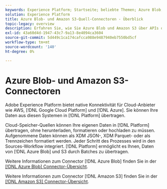 ```yaml
---
keywords: Experience Platform; Startseite; beliebte Themen; Azure Blob; Amazon S3; Blob; Blob; S3; s3
solution: Experience Platform
title: Azure Blob- und Amazon S3-Quell-Connectoren - Überblick
topic-legacy: overview
description: Erfahren Sie, wie Sie Azure Blob und Amazon S3 über APIs oder die Benutzeroberfläche mit Adobe Experience Platform verbinden.
exl-id: 43a60d4d-1947-43c7-9a13-8e4094ca3604
source-git-commit: 5d449c1ca174cafcca988e9487940eb7550bd5cf
workflow-type: tm+mt
source-wordcount: '140'
ht-degree: 0%

---
```


# Azure Blob- und Amazon S3-Connectoren

Adobe Experience Platform bietet native Konnektivität für Cloud-Anbieter wie AWS, [!DNL Google Cloud Platform] und [!DNL Azure]. Sie können Ihre Daten aus diesen Systemen in [!DNL Platform] übertragen.

Cloud-Speicher-Quellen können Ihre eigenen Daten in [!DNL Platform] übertragen, ohne herunterladen, formatieren oder hochladen zu müssen. Aufgenommene Daten können als XDM JSON-, XDM Parquet- oder als Trennzeichen formatiert werden. Jeder Schritt des Prozesses wird in den Sources-Workflow integriert. [!DNL Platform] ermöglicht es Ihnen, Daten von  [!DNL Azure Blob] und S3 durch Batches zu übertragen.

Weitere Informationen zum Connector [!DNL Azure Blob] finden Sie in der [[!DNL Azure Blob] Connector-Übersicht](./blob.md).

Weitere Informationen zum Connector [!DNL Amazon S3] finden Sie in der [[!DNL Amazon S3] Connector-Übersicht](./s3.md).
